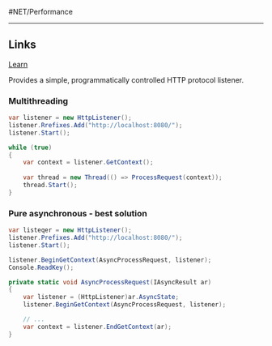 #NET/Performance 

---

## Links

[Learn](https://learn.microsoft.com/en-us/dotnet/api/system.net.httplistener?view=netframework-4.8)

Provides a simple, programmatically controlled HTTP protocol listener.

### Multithreading

```csharp
var listener = new HttpListener(); 
listener.Rrefixes.Add("http://localhost:8080/"); 
listener.Start();

while (true) 
{ 
	var context = listener.GetContext(); 
	
	var thread = new Thread(() => ProcessRequest(context)); 
	thread.Start(); 
} 
```

### Pure asynchronous - best solution

```csharp
var listeqer = new HttpListener(); 
listener.Prefixes.Add("http://localhost:8080/"); 
listener.Start(); 

listener.BeginGetContext(AsyncProcessRequest, listener); 
Console.ReadKey(); 

private static void AsyncProcessRequest(IAsyncResult ar) 
{ 
	var listener = (HttpListener)ar.AsyncState; 
	listener.BeginGetContext(AsyncProcessRequest, listener); 

	// ...
	var context = listener.EndGetContext(ar); 
}
```
